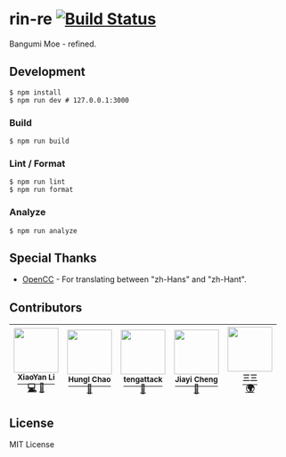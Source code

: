 # rin-re [![Build Status](https://circleci.com/gh/BangumiMoe/rin-re.svg?style=svg)](https://circleci.com/gh/BangumiMoe/rin-re)

Bangumi Moe - refined.

## Development

```shell
$ npm install
$ npm run dev # 127.0.0.1:3000
```

### Build

```shell
$ npm run build
```

### Lint / Format

```shell
$ npm run lint
$ npm run format
```

### Analyze

```shell
$ npm run analyze
```

## Special Thanks

* [OpenCC] - For translating between "zh-Hans" and "zh-Hant".

## Contributors

<!-- ALL-CONTRIBUTORS-LIST:START -->

<!-- prettier-ignore -->
| [<img src="https://avatars0.githubusercontent.com/u/1610614?v=4" width="80" /><br /><sup>XiaoYan Li</sup>](https://github.com/lixiaoyan)<br />[💻](https://github.com/BangumiMoe/rin-re/commits?author=lixiaoyan "Code") [🎨](#design-lixiaoyan "Design") | [<img src="https://avatars0.githubusercontent.com/u/3354378?v=4" width="80" /><br /><sup>HungI Chao</sup>](https://github.com/hominthesky)<br />[🎨](#design-hominthesky "Design") | [<img src="https://avatars2.githubusercontent.com/u/1846356?v=4" width="80" /><br /><sup>tengattack</sup>](https://github.com/tengattack)<br />[🤔](#ideas-tengattack "Ideas, Planning, & Feedback") | [<img src="https://avatars2.githubusercontent.com/u/8012410?v=4" width="80" /><br /><sup>Jiayi Cheng</sup>](https://github.com/TundraWork)<br />[🤔](#ideas-TundraWork "Ideas, Planning, & Feedback") | [<img src="https://avatars2.githubusercontent.com/u/905663?v=4" width="80" /><br /><sup>三三</sup>](https://github.com/oott123)<br />[🌍](#translation-oott123 "Translation") |
| :---: | :---: | :---: | :---: | :---: |

<!-- ALL-CONTRIBUTORS-LIST:END -->

## License

MIT License

[opencc]: https://github.com/BYVoid/OpenCC
